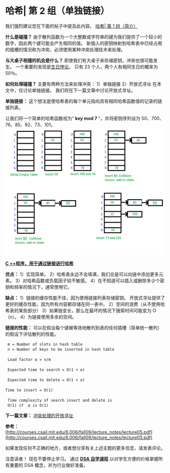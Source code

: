 # 哈希| 第 2 组（单独链接）

我们强烈建议您在下面的帖子中提及此内容。
[哈希| 第 1 组（简介）](https://www.geeksforgeeks.org/hashing-set-1-introduction/)

**什么是碰撞？**
由于散列函数为一个大整数或字符串的键为我们提供了一个较小的数字，因此两个键可能会产生相同的值。 新插入的密钥映射到哈希表中已经占用的插槽的情况称为冲突，必须使用某种冲突处理技术来处理。

**与大桌子相撞的机会是什么？**
即使我们有大桌子来存储密钥，冲突也很可能发生。 一个重要的发现是[生日悖论](https://www.geeksforgeeks.org/birthday-paradox/)。 只有 23 个人，两个人有相同生日的概率为 50％。

**如何处理碰撞？**
主要有两种方法来处理冲突：
1）单独链接
2）开放式寻址
在本文中，仅讨论单独链接。 我们将在下一篇文章中讨论开放式寻址。

**单独链接：**
这个想法是使哈希表的每个单元指向具有相同哈希函数值的记录的链接列表。

让我们将一个简单的哈希函数视为“ **key mod 7** ”，并将密钥序列设为 50、700、76、85、92、73、101。
[![hashChaining](img/87b2f4b25bdb1c562607a6c32a013a07.png)](https://media.geeksforgeeks.org/wp-content/cdn-uploads/gq/2015/07/hashChaining1.png)

**[C ++程序，用于通过链接进行哈希](https://www.geeksforgeeks.org/c-program-hashing-chaining/)**

**优点：**
1）实现简单。
2）哈希表永远不会填满，我们总是可以向链中添加更多元素。
3）对哈希函数或负载因子较不敏感。
4）在不知道可以插入或删除多少个密钥和频率的情况下，通常使用它。

**缺点：**
1）链接的缓存性能不佳，因为使用链接列表存储密钥。 开放式寻址提供了更好的缓存性能，因为所有内容都存储在同一表中。
2）空间的浪费（从不使用哈希表的某些部分）
3）如果链变长，那么在最坏的情况下搜索时间可能变为 O（n）。
4）为链接使用多余的空间。

**链接的性能：**
可以在假设每个键被等效地散列到表的任何插槽（简单统一散列）的假设下评估散列的性能。

```
 m = Number of slots in hash table
 n = Number of keys to be inserted in hash table

 Load factor α = n/m 

 Expected time to search = O(1 + α)

 Expected time to delete = O(1 + α)

Time to insert = O(1)

 Time complexity of search insert and delete is 
 O(1) if  α is O(1)

```

**下一篇文章：**
[冲突处理的开放寻址](http://quiz.geeksforgeeks.org/hashing-set-3-open-addressing/)

**参考：**
[http://courses.csail.mit.edu/6.006/fall09/lecture_notes/lecture05.pdf](http://courses.csail.mit.edu/6.006/fall09/lecture_notes/lecture05.pdf)

如果发现任何不正确的地方，或者想分享有关上述主题的更多信息，请发表评论。

注意读者！ 现在不要停止学习。 通过 [**DSA 自学课程**](https://practice.geeksforgeeks.org/courses/dsa-self-paced?utm_source=geeksforgeeks&utm_medium=article&utm_campaign=gfg_article_dsa_content_bottom) 以对学生方便的价格掌握所有重要的 DSA 概念，并为行业做好准备。